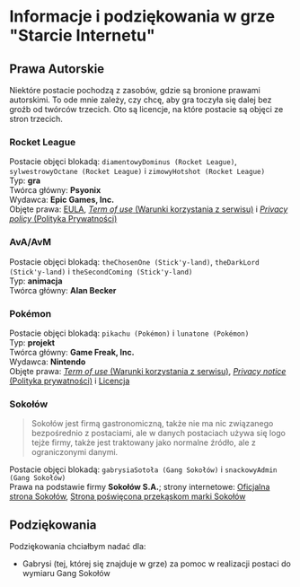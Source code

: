 # Informacje i podziękowania w grze "Starcie Internetu"
## Prawa Autorskie
Niektóre postacie pochodzą z zasobów, gdzie są bronione prawami autorskimi. To ode mnie zależy, czy chcę, aby gra toczyła się dalej bez groźb od twórców trzecich. Oto są licencje, na które postacie są objęci ze stron trzecich.

### Rocket League
Postacie objęci blokadą: `diamentowyDominus (Rocket League)`, `sylwestrowyOctane (Rocket League)` i `zimowyHotshot (Rocket League)`<br />
Typ: **gra**<br />
Twórca główny: **Psyonix**<br />
Wydawca: **Epic Games, Inc.**<br />
Objęte prawa: [EULA](https://www.psyonix.com/eula/), [_Term of use_ (Warunki korzystania z serwisu)](https://www.psyonix.com/tou/) i [_Privacy policy_ (Polityka Prywatności)](https://www.epicgames.com/site/en-US/privacypolicy)

### AvA/AvM
Postacie objęci blokadą: `theChosenOne (Stick'y-land)`, `theDarkLord (Stick'y-land)` i `theSecondComing (Stick'y-land)`<br />
Typ: **animacja**<br />
Twórca główny: **Alan Becker**

### Pokémon
Postacie objęci blokadą: `pikachu (Pokémon)` i `lunatone (Pokémon)`<br />
Typ: **projekt**<br />
Twórca główny: **Game Freak, Inc.**<br />
Wydawca: **Nintendo**<br />
Objęte prawa:  [_Term of use_ (Warunki korzystania z serwisu)](https://www.pokemon.com/us/terms-of-use/), [_Privacy notice_ (Polityka prywatności)](https://www.pokemon.com/us/privacy-notice/) i [Licencja](https://www.pokemon.com/us/legal/)

### Sokołów
> Sokołów jest firmą gastronomiczną, także nie ma nic związanego bezpośrednio z postaciami, ale w danych postaciach używa się logo tejże firmy, także jest traktowany jako normalne źródło, ale z ograniczonymi danymi.

Postacie objęci blokadą: `gabrysiaSotoła (Gang Sokołów)` i `snackowyAdmin (Gang Sokołów)`<br />
Prawa na podstawie firmy **Sokołów S.A.**; strony internetowe: [Oficjalna strona Sokołów](https://sokolow.pl), [Strona poświęcona przekąskom marki Sokołów](https://www.przekaskimiesne.pl)

## Podziękowania
Podziękowania chciałbym nadać dla:
- Gabrysi (tej, której się znajduje w grze) za pomoc w realizacji postaci do wymiaru Gang Sokołów